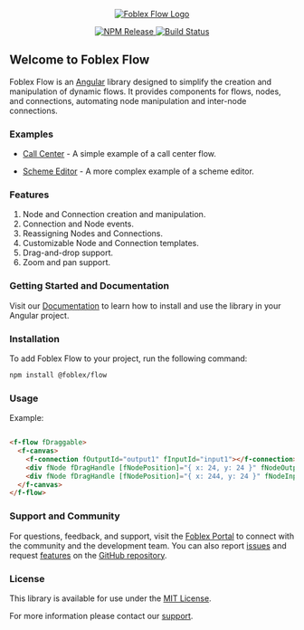 <p align="center">
  <a href="https://flow.foblex.com">
    <img style="margin: auto" src="https://github.com/user-attachments/assets/0557914d-a43d-43c1-8346-760d3627da14" alt="Foblex Flow Logo"/>
  </a>
</p>

<p align="center">
  <a href="https://www.npmjs.com/package/@foblex/flow">
    <img src="https://img.shields.io/npm/v/@foblex/flow.svg?logo=npm&logoColor=fff&label=Release&color=limegreen" alt="NPM Release"/>
  </a>
  <a href="https://github.com/foblex/f-flow/actions/workflows/tests-ci.yml">
    <img src="https://github.com/foblex/f-flow/actions/workflows/tests-ci.yml/badge.svg" alt="Build Status"/>
  </a>
</p>

## Welcome to Foblex Flow

Foblex Flow is an [Angular](https://angular.dev/) library designed to simplify the creation and manipulation of
dynamic flows. It provides components for flows, nodes, and connections, automating node
manipulation and inter-node connections.

### Examples

- [Call Center](https://github.com/Foblex/f-flow-example) - A simple example of a call center flow.

- [Scheme Editor](https://github.com/Foblex/f-scheme-editor) - A more complex example of a scheme editor.

### Features

1. Node and Connection creation and manipulation.
2. Connection and Node events.
3. Reassigning Nodes and Connections.
4. Customizable Node and Connection templates.
5. Drag-and-drop support.
6. Zoom and pan support.

### Getting Started and Documentation

Visit our [Documentation](https://flow.foblex.com) to learn how to install and use the library in your Angular project.

### Installation

To add Foblex Flow to your project, run the following command:

```bash
npm install @foblex/flow
```

### Usage

Example:

```html

<f-flow fDraggable>
  <f-canvas>
    <f-connection fOutputId="output1" fInputId="input1"></f-connection>
    <div fNode fDragHandle [fNodePosition]="{ x: 24, y: 24 }" fNodeOutput fOutputId="output1" fOutputConnectableSide="right"> Drag me</div>
    <div fNode fDragHandle [fNodePosition]="{ x: 244, y: 24 }" fNodeInput fInputId="input1" fInputConnectableSide="left"> Drag me</div>
  </f-canvas>
</f-flow>
```

### Support and Community

For questions, feedback, and support, visit the [Foblex Portal](https://flow.foblex.com) to connect with the community and the development team.
You can also report [issues](https://github.com/Foblex/flow/issues) and request [features](https://github.com/Foblex/flow/discussions) on the [GitHub repository](https://github.com/Foblex/flow).

### License

This library is available for use under the [MIT License](./LICENSE).

For more information please contact our [support](mailto:support@foblex.com).

